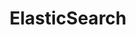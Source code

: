 ---
title: "ElasticSearch"
level: 3
category: "runtime-database"
tags:
  - "web-dev"
  - "databases"
relatedUsage:
  - "Date-time aggregations"
  - "Wildcard text search"
lastUsed: "2017"
projects:
  - title: "Brazos Portal (2.0)"
    uri: bp3-brazos-portal-2
  - title: "A Budgeting Application"
    uri: personal-budgeting-app
---